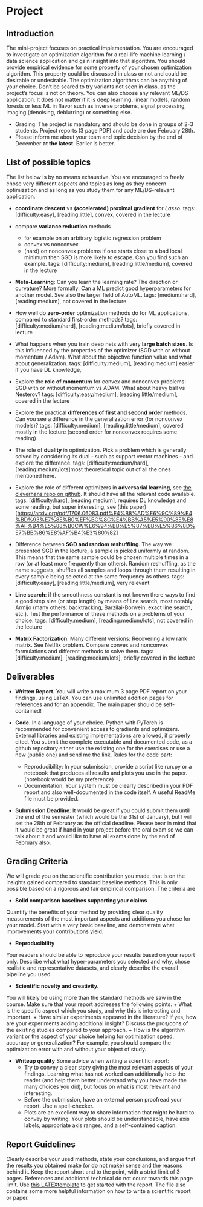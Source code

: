 # Project

## Introduction

The mini-project focuses on practical implementation. You are encouraged to investigate an optimization algorithm for a real-life machine learning / data science  application and gain insight into that algorithm. You should provide empirical evidence for some property of your chosen optimization algorithm. This property could be discussed in class or not and could be desirable or undesirable. The optimization algorithms can be anything of your choice. Don’t be scared to try variants not seen in class, as the project’s focus is not on theory. You can also choose any relevant ML/DS application. It does not matter if it is deep learning, linear models, random forests or less ML in flavor such as inverse problems, signal processing, imaging (denoising, deblurring) or something else.

- Grading. The project is mandatory and should be done in groups of 2-3 students. Project reports (3 page PDF) and code are due February 28th.
- Please inform me about your team and topic decision by the end of December **at the latest**. Earlier is better. 

## List of possible topics

The list below is by no means exhaustive. You are encouraged to freely chose very different aspects and topics as
long as they concern optimization and as long as you study them for any ML/DS-relevant application.

- **coordinate descent** vs **(accelerated) proximal gradient** for _Lasso_. 
  tags: [difficulty:easy], [reading:little], convex, covered in the lecture

- compare **variance reduction** methods
  + for example on an arbitrary logistic regression problem
  + convex vs nonconvex
  + (hard) on nonconvex problems if one starts close to a bad local minimum then SGD is more likely to escape. Can you find such an example.
  tags: [difficulty:medium], [reading:little/medium], covered in the lecture
  
- **Meta-Learning**: Can you learn the learning rate? The direction or curvature? More formally: Can a ML predict good hyperparameters for another model. See also the larger field of AutoML.
  tags: [medium/hard], [reading:medium], not covered in the lecture

- How well do **zero-order** optimization methods do for ML applications, compared to standard first-order
methods?
  tags: [difficulty:medium/hard], [reading:medium/lots], briefly covered in lecture

- What happens when you train deep nets with very **large batch sizes**. Is this influenced by the properties of the optimizer (SGD with or without momentum / Adam). What about the objective function value and what about generalization.
  tags: [difficulty:medium], [reading:medium] easier if you have DL knowledge,

- Explore the **role of momentum** for convex and nonconvex problems: SGD with or without momentum vs ADAM.
  What about heavy ball vs Nesterov?
  tags: [difficulty:easy/medium], [reading:little/medium], covered in the lecture

- Explore the practical **differences of first and second order** methods. Can you see a difference in the generalization error (for nonconvex models)? 
  tags: [difficulty:medium], [reading:little/medium], covered mostly in the lecture (second order for nonconvex requires some reading)

- The role of **duality** in optimization. Pick a problem which is generally solved by considering its dual - such as support vector machines - and explore the difference.
  tags: [difficulty:medium/hard], [reading:medium/lots]most theoretical topic out of all the ones mentioned here.

- Explore the role of different optimizers in **adversarial learning**, see [the cleverhans repo on github](https://github.com/cleverhans-lab/cleverhans). It should have all the relevant code available.
  tags: [difficulty:hard], [reading:medium], requires DL knowledge and some reading, but super interesting, see (this paper)[https://arxiv.org/pdf/1706.06083.pdf%E4%B8%AD%E6%9C%89%E4%BD%93%E7%8E%B0%EF%BC%8C%E4%BB%A5%E5%90%8E%E8%AF%B4%E5%88%B0CW%E6%94%BB%E5%87%BB%E5%86%8D%E7%BB%86%E8%AF%B4%E3%80%82]

- Difference between **SGD and random reshuffling**.
  The way we presented SGD in the lecture, a sample is picked uniformly at random. This means that the same sample could be chosen multiple times in a row (or at least more frequently than others). Random reshuffling, as the name suggests, shuffles all samples and loops through them resulting in every sample being selected at the same frequency as others.
  tags: [difficulty:easy], [reading:little/medium], very relevant

- **Line search**: if the smoothness constant is not known there ways to find a good step size (or step length) by means of line search, most notably Armijo (many others: backtracking, Barzilai-Borwein, exact line search, etc.). Test the performance of these methods on a problems of your choice.
  tags: [difficulty:medium], [reading:medium/lots], not covered in the lecture

- **Matrix Factorization**: Many different versions: Recovering a low rank matrix. See Netflix problem. Compare convex and nonconvex formulations and different methods to solve them.
  tags: [difficulty:medium], [reading:medium/lots], briefly covered in the lecture


## Deliverables

- **Written Report**. You will write a maximum 3 page PDF report on your findings, using LaTeX. You can
use unlimited addition pages for references and for an appendix. The main paper should be self-contained!


- **Code**. In a language of your choice. Python with PyTorch is recommended for convenient access to gradients and optimizers. External libraries and existing implementations are allowed, if properly cited. You submit the complete executable and documented code, as a github repository either use the existing one for the exercises or use a new (public one) and send me the link. Rules for the code part:
    + Reproducibility: In your submission, provide a script like run.py or a notebook that produces all results and plots you use in the paper. (notebook would be my preference)
    + Documentation: Your system must be clearly described in your PDF report and also well-documented in the code itself. A useful ReadMe file must be provided.

- **Submission Deadline**: It would be great if you could submit them until the end of the semester (which would be the 31st of January), but I will set the 28th of February as the official deadline. Please bear in mind that it would be great if hand in your project before the oral exam so we can talk about it and would like to have all exams done by the end of February also.


## Grading Criteria

We will grade you on the scientific contribution you made, that is on the insights gained compared to standard
baseline methods. This is only possible based on a rigorous and fair empirical comparison. The criteria are

- **Solid comparison baselines supporting your claims**

Quantify the benefits of your method by providing clear quality measurements of the most important aspects and additions you chose for your model. Start with a very basic baseline, and demonstrate what improvements your contributions yield.

- **Reproducibility**

Your readers should be able to reproduce your results based on your report only. Describe what what hyper-parameters you selected and why, chose realistic and representative datasets, and clearly describe the overall pipeline you used.

- **Scientific novelty and creativity.**

You will likely be using more than the standard methods we saw in the course. Make sure that your report addresses the following points.
    + What is the specific aspect which you study, and why this is interesting and important.
    + Have similar experiments appeared in the literature? If yes, how are your experiments adding additional insight? Discuss the pros/cons of the existing studies compared to your approach.
    + How is the algorithm variant or the aspect of your choice helping for optimization speed, accuracy or generalization? For example, you should compare the optimization error with and without your object of study.

- **Writeup quality**
Some advice when writing a scientific report:
    + Try to convey a clear story giving the most relevant aspects of your findings. Learning what has not worked can additionally help the reader (and help them better understand why you have made the many choices you did), but focus on what is most relevant and interesting.
    + Before the submission, have an external person proofread your report. Use a spell-checker.
    + Plots are an excellent way to share information that might be hard to convey by writing. Your plots should be understandable, have axis labels, appropriate axis ranges, and a self-contained caption.


## Report Guidelines

Clearly describe your used methods, state your conclusions, and argue that the results you obtained make (or do
not make) sense and the reasons behind it. Keep the report short and to the point, with a strict limit of 3 pages.
References and additional technical do not count towards this page limit.
Use [this LATEXtemplate](https://github.com/AxelBohm/optimization-for-DS-lecture/blob/main/project/latex-example-paper/latex-template.pdf) to get started with the report. The file also contains some more helpful information on how to write a scientific report or paper.